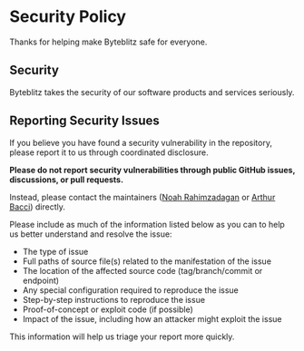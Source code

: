 # Security Policy

Thanks for helping make Byteblitz safe for everyone.

## Security

Byteblitz takes the security of our software products and services seriously.

## Reporting Security Issues

If you believe you have found a security vulnerability in the repository, please report it to us through coordinated disclosure.

**Please do not report security vulnerabilities through public GitHub issues, discussions, or pull requests.**

Instead, please contact the maintainers ([Noah Rahimzadagan](https://github.com/noahra) or [Arthur Bacci](https://github.com/arthurbacci)) directly.

Please include as much of the information listed below as you can to help us better understand and resolve the issue:

  * The type of issue
  * Full paths of source file(s) related to the manifestation of the issue
  * The location of the affected source code (tag/branch/commit or endpoint)
  * Any special configuration required to reproduce the issue
  * Step-by-step instructions to reproduce the issue
  * Proof-of-concept or exploit code (if possible)
  * Impact of the issue, including how an attacker might exploit the issue

This information will help us triage your report more quickly.
